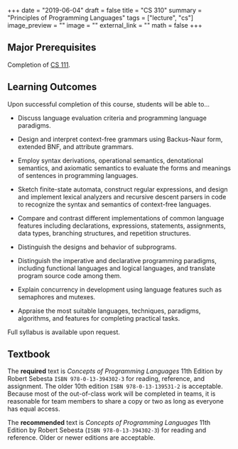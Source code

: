 +++
date = "2019-06-04"
draft = false
title = "CS 310"
summary = "Principles of Programming Languages"
tags = ["lecture", "cs"]
image_preview = ""
image = ""
external_link = ""
math = false
+++

## Major Prerequisites

Completion of [CS 111](../cs111).

## Learning Outcomes

Upon successful completion of this course, students will be able to...

+ Discuss language evaluation criteria and programming language paradigms.

+ Design and interpret context-free grammars using Backus-Naur form, extended BNF, and attribute grammars.

+ Employ syntax derivations, operational semantics, denotational semantics, and axiomatic semantics to evaluate the forms and meanings of sentences in programming languages.

+ Sketch finite-state automata, construct regular expressions, and design and implement lexical analyzers and recursive descent parsers in code to recognize the syntax and semantics of context-free languages.

+ Compare and contrast different implementations of common language features including declarations, expressions, statements, assignments, data types, branching structures, and repetition structures.

+ Distinguish the designs and behavior of subprograms.

+ Distinguish the imperative and declarative programming paradigms, including functional languages and logical languages, and translate program source code among them.

+ Explain concurrency in development using language features such as semaphores and mutexes.

+ Appraise the most suitable languages, techniques, paradigms, algorithms, and features for completing practical tasks.

Full syllabus is available upon request.

## Textbook

The **required** text is _Concepts of Programming Languages_ 11th Edition by Robert Sebesta `ISBN 978-0-13-394302-3` for reading, reference, and assignment. The older 10th edition `ISBN 978-0-13-139531-2` is acceptable. Because most of the out-of-class work will be completed in teams, it is reasonable for team members to share a copy or two as long as everyone has equal access.

The **recommended** text is _Concepts of Programming Languages_ 11th Edition by Robert Sebesta (`ISBN 978-0-13-394302-3`) for reading and reference. Older or newer editions are acceptable.
